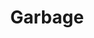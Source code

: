 ---
title: "Garbage"
summary: "Garbage is an American rock band formed in 1993 in Madison, Wisconsin. The band's line-up—consisting of Scottish singer Shirley Manson and American musicians Duke Erikson , Steve Marker , and Butch Vig —has remained unchanged since its inception. All four members are involved in the songwriting and production process. Garbage has sold over 17 million albums worldwide.The band's eponymous debut album was critically acclaimed upon its release, selling over four million copies and achieving double platinum certification in the United Kingdom, United States and in Australia. It was accompanied by a string of increasingly successful singles from 1995 to 1996, including \"Stupid Girl\" and \"Only Happy When It Rains\". Follow-up Version 2.0, released in 1998 after a year in production, was equally successful, topping the UK Albums Chart and receiving two Grammy Award nominations. Garbage followed this by performing and co-producing the theme song to the nineteenth James Bond film The World Is Not Enough .Garbage's third album Beautiful Garbage was also critically acclaimed, but failed to match the commercial success of its predecessors. Garbage quietly disbanded amidst the troubled production of their fourth album Bleed Like Me, but regrouped to complete the album, which was released in 2005 and peaked at a career-high number four in the U.S. The band cut short their Bleed Like Me concert tour and announced an indefinite hiatus, emphasizing that they had not broken up but rather wished to pursue separate interests. The hiatus was briefly interrupted in 2007, when the band recorded new tracks for their greatest hits album Absolute Garbage. The band reunited in 2011, and self-released their 2012 album Not Your Kind of People on their own label Stunvolume to positive reviews. Their next album, Strange Little Birds, followed in 2016. Their seventh studio album, No Gods No Masters, was released in 2021."
image: "garbage.jpg"
apple_music_artist_url: "https://music.apple.com/gb/artist/garbage/109997"
wikipedia_url: "https://en.wikipedia.org/wiki/Garbage_(band)"
---